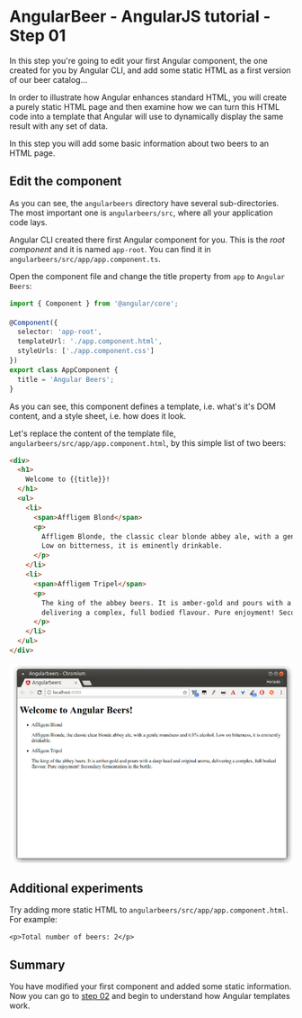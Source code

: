 # AngularBeer - AngularJS tutorial - Step 01

In this step you're going to edit your first Angular component, the one created for you by Angular CLI, and add some static HTML as a first version of our beer catalog...

In order to illustrate how Angular enhances standard HTML, you will create a purely static HTML page and then examine how we can turn this HTML code into a template that Angular will use to dynamically display the same result with any set of data.

In this step you will add some basic information about two beers to an HTML page.

## Edit the component

As you can see, the `angularbeers` directory have several sub-directories. The most important one is `angularbeers/src`, where all your application code lays. 

Angular CLI created there first Angular component for you. This is the *root component* and it is named `app-root`. You can find it in `angularbeers/src/app/app.component.ts`.

Open the component file and change the title property from `app` to `Angular Beers`:

```typescript
import { Component } from '@angular/core';

@Component({
  selector: 'app-root',
  templateUrl: './app.component.html',
  styleUrls: ['./app.component.css']
})
export class AppComponent {
  title = 'Angular Beers';
}
```

As you can see, this component defines a template, i.e. what's it's DOM content, and a style sheet, i.e. how does it look.

Let's replace the content of the template file, `angularbeers/src/app/app.component.html`, by this simple list of two beers:

```html
<div>
  <h1>
    Welcome to {{title}}!
  </h1>
  <ul>
    <li>
      <span>Affligem Blond</span>
      <p>
        Affligem Blonde, the classic clear blonde abbey ale, with a gentle roundness and 6.8% alcohol. 
        Low on bitterness, it is eminently drinkable.
      </p>
    </li>
    <li>
      <span>Affligem Tripel</span>
      <p>
        The king of the abbey beers. It is amber-gold and pours with a deep head and original aroma, 
        delivering a complex, full bodied flavour. Pure enjoyment! Secondary fermentation in the bottle.
      </p>
    </li>
  </ul>
</div>  
```


![Edit the component](../assets/step-01_01.jpg)

## Additional experiments

Try adding more static HTML to `angularbeers/src/app/app.component.html`. For example:

    <p>Total number of beers: 2</p>

## Summary

You have modified your first component and added some static information. Now you can go to [step 02](../step-02) and begin to understand how Angular templates work.